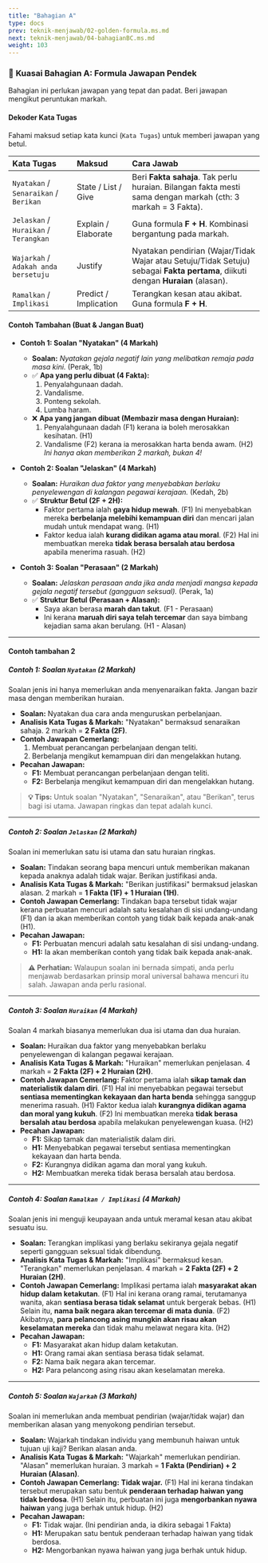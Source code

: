 ```yaml
---
title: "Bahagian A"
type: docs
prev: teknik-menjawab/02-golden-formula.ms.md
next: teknik-menjawab/04-bahagianBC.ms.md
weight: 103
---
```

### 🎯 **Kuasai Bahagian A: Formula Jawapan Pendek**

Bahagian ini perlukan jawapan yang tepat dan padat. Beri jawapan mengikut peruntukan markah.

#### **Dekoder Kata Tugas**

Fahami maksud setiap kata kunci (`Kata Tugas`) untuk memberi jawapan yang betul.

| Kata Tugas | Maksud | Cara Jawab |
| :--- | :--- | :--- |
| `Nyatakan` / `Senaraikan` / `Berikan` | State / List / Give | Beri **Fakta sahaja**. Tak perlu huraian. Bilangan fakta mesti sama dengan markah (cth: 3 markah = 3 Fakta). |
| `Jelaskan` / `Huraikan` / `Terangkan` | Explain / Elaborate | Guna formula **F + H**. Kombinasi bergantung pada markah. |
| `Wajarkah` / `Adakah anda bersetuju` | Justify | Nyatakan pendirian (Wajar/Tidak Wajar atau Setuju/Tidak Setuju) sebagai **Fakta pertama**, diikuti dengan **Huraian** (alasan). |
| `Ramalkan` / `Implikasi` | Predict / Implication | Terangkan kesan atau akibat. Guna formula **F + H**. |

#### **Contoh Tambahan (Buat & Jangan Buat)**

* **Contoh 1: Soalan "Nyatakan" (4 Markah)**
    * **Soalan:** *Nyatakan gejala negatif lain yang melibatkan remaja pada masa kini.* (Perak, 1b)
    * ✅ **Apa yang perlu dibuat (4 Fakta):**
        1.  Penyalahgunaan dadah.
        2.  Vandalisme.
        3.  Ponteng sekolah.
        4.  Lumba haram.
    * ❌ **Apa yang jangan dibuat (Membazir masa dengan Huraian):**
        1.  Penyalahgunaan dadah (F1) kerana ia boleh merosakkan kesihatan. (H1)
        2.  Vandalisme (F2) kerana ia merosakkan harta benda awam. (H2)
        *Ini hanya akan memberikan 2 markah, bukan 4!*

* **Contoh 2: Soalan "Jelaskan" (4 Markah)**
    * **Soalan:** *Huraikan dua faktor yang menyebabkan berlaku penyelewengan di kalangan pegawai kerajaan.* (Kedah, 2b)
    * ✅ **Struktur Betul (2F + 2H):**
        * Faktor pertama ialah **gaya hidup mewah**. (F1) Ini menyebabkan mereka **berbelanja melebihi kemampuan diri** dan mencari jalan mudah untuk mendapat wang. (H1)
        * Faktor kedua ialah **kurang didikan agama atau moral**. (F2) Hal ini membuatkan mereka **tidak berasa bersalah atau berdosa** apabila menerima rasuah. (H2)

* **Contoh 3: Soalan "Perasaan" (2 Markah)**
    * **Soalan:** *Jelaskan perasaan anda jika anda menjadi mangsa kepada gejala negatif tersebut (gangguan seksual).* (Perak, 1a)
    * ✅ **Struktur Betul (Perasaan + Alasan):**
        * Saya akan berasa **marah dan takut**. (F1 - Perasaan)
        * Ini kerana **maruah diri saya telah tercemar** dan saya bimbang kejadian sama akan berulang. (H1 - Alasan)

---
#### Contoh tambahan 2

##### **Contoh 1: Soalan `Nyatakan` (2 Markah)**

Soalan jenis ini hanya memerlukan anda menyenaraikan fakta. Jangan bazir masa dengan memberikan huraian.

* **Soalan:** Nyatakan dua cara anda menguruskan perbelanjaan.
* **Analisis Kata Tugas & Markah:** "Nyatakan" bermaksud senaraikan sahaja. 2 markah = **2 Fakta (2F)**.
* **Contoh Jawapan Cemerlang:**
    1.  Membuat perancangan perbelanjaan dengan teliti.
    2.  Berbelanja mengikut kemampuan diri dan mengelakkan hutang.
* **Pecahan Jawapan:**
    * **F1:** Membuat perancangan perbelanjaan dengan teliti.
    * **F2:** Berbelanja mengikut kemampuan diri dan mengelakkan hutang.

> **💡 Tips:** Untuk soalan "Nyatakan", "Senaraikan", atau "Berikan", terus bagi isi utama. Jawapan ringkas dan tepat adalah kunci.

---

##### **Contoh 2: Soalan `Jelaskan` (2 Markah)**

Soalan ini memerlukan satu isi utama dan satu huraian ringkas.

* **Soalan:** Tindakan seorang bapa mencuri untuk memberikan makanan kepada anaknya adalah tidak wajar. Berikan justifikasi anda.
* **Analisis Kata Tugas & Markah:** "Berikan justifikasi" bermaksud jelaskan alasan. 2 markah = **1 Fakta (1F) + 1 Huraian (1H)**.
* **Contoh Jawapan Cemerlang:**
    Tindakan bapa tersebut tidak wajar kerana perbuatan mencuri adalah satu kesalahan di sisi undang-undang (F1) dan ia akan memberikan contoh yang tidak baik kepada anak-anak (H1).
* **Pecahan Jawapan:**
    * **F1:** Perbuatan mencuri adalah satu kesalahan di sisi undang-undang.
    * **H1:** Ia akan memberikan contoh yang tidak baik kepada anak-anak.

> **⚠️ Perhatian:** Walaupun soalan ini bernada simpati, anda perlu menjawab berdasarkan prinsip moral universal bahawa mencuri itu salah. Jawapan anda perlu rasional.

---

##### **Contoh 3: Soalan `Huraikan` (4 Markah)**

Soalan 4 markah biasanya memerlukan dua isi utama dan dua huraian.

* **Soalan:** Huraikan dua faktor yang menyebabkan berlaku penyelewengan di kalangan pegawai kerajaan.
* **Analisis Kata Tugas & Markah:** "Huraikan" memerlukan penjelasan. 4 markah = **2 Fakta (2F) + 2 Huraian (2H)**.
* **Contoh Jawapan Cemerlang:**
    Faktor pertama ialah **sikap tamak dan materialistik dalam diri**. (F1) Hal ini menyebabkan pegawai tersebut **sentiasa mementingkan kekayaan dan harta benda** sehingga sanggup menerima rasuah. (H1)
    Faktor kedua ialah **kurangnya didikan agama dan moral yang kukuh**. (F2) Ini membuatkan mereka **tidak berasa bersalah atau berdosa** apabila melakukan penyelewengan kuasa. (H2)
* **Pecahan Jawapan:**
    * **F1:** Sikap tamak dan materialistik dalam diri.
    * **H1:** Menyebabkan pegawai tersebut sentiasa mementingkan kekayaan dan harta benda.
    * **F2:** Kurangnya didikan agama dan moral yang kukuh.
    * **H2:** Membuatkan mereka tidak berasa bersalah atau berdosa.

---

##### **Contoh 4: Soalan `Ramalkan / Implikasi` (4 Markah)**

Soalan jenis ini menguji keupayaan anda untuk meramal kesan atau akibat sesuatu isu.

* **Soalan:** Terangkan implikasi yang berlaku sekiranya gejala negatif seperti gangguan seksual tidak dibendung.
* **Analisis Kata Tugas & Markah:** "Implikasi" bermaksud kesan. "Terangkan" memerlukan penjelasan. 4 markah = **2 Fakta (2F) + 2 Huraian (2H)**.
* **Contoh Jawapan Cemerlang:**
    Implikasi pertama ialah **masyarakat akan hidup dalam ketakutan**. (F1) Hal ini kerana orang ramai, terutamanya wanita, akan **sentiasa berasa tidak selamat** untuk bergerak bebas. (H1)
    Selain itu, **nama baik negara akan tercemar di mata dunia**. (F2) Akibatnya, **para pelancong asing mungkin akan risau akan keselamatan mereka** dan tidak mahu melawat negara kita. (H2)
* **Pecahan Jawapan:**
    * **F1:** Masyarakat akan hidup dalam ketakutan.
    * **H1:** Orang ramai akan sentiasa berasa tidak selamat.
    * **F2:** Nama baik negara akan tercemar.
    * **H2:** Para pelancong asing risau akan keselamatan mereka.

---

##### **Contoh 5: Soalan `Wajarkah` (3 Markah)**

Soalan ini memerlukan anda membuat pendirian (wajar/tidak wajar) dan memberikan alasan yang menyokong pendirian tersebut.

* **Soalan:** Wajarkah tindakan individu yang membunuh haiwan untuk tujuan uji kaji? Berikan alasan anda.
* **Analisis Kata Tugas & Markah:** "Wajarkah" memerlukan pendirian. "Alasan" memerlukan huraian. 3 markah = **1 Fakta (Pendirian) + 2 Huraian (Alasan)**.
* **Contoh Jawapan Cemerlang:**
    **Tidak wajar.** (F1) Hal ini kerana tindakan tersebut merupakan satu bentuk **penderaan terhadap haiwan yang tidak berdosa**. (H1) Selain itu, perbuatan ini juga **mengorbankan nyawa haiwan** yang juga berhak untuk hidup. (H2)
* **Pecahan Jawapan:**
    * **F1:** Tidak wajar. (Ini pendirian anda, ia dikira sebagai 1 Fakta)
    * **H1:** Merupakan satu bentuk penderaan terhadap haiwan yang tidak berdosa.
    * **H2:** Mengorbankan nyawa haiwan yang juga berhak untuk hidup.
